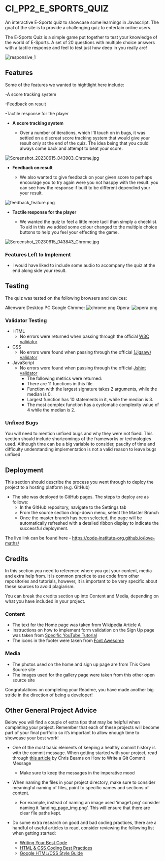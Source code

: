 # CI_PP2_E_SPORTS_QUIZ
An interactive E-Sports quiz to showcase some learnings in Javascript. The goal of the site is to provide a challenging quiz to entertain online users.

The E-Sports Quiz is a simple game put together to test your knowledge of the world of E-Sports. A set of 20 questions with multiple choice answers with a tactile response and feel to test
just how deep in you really are!

![responsive_1](assests/Images/responsive_1.png)

## Features 

Some of the features we wanted to hightlight here include:

-A score tracking system

-Feedback on result

-Tactile response for the player

- __A score tracking system__

  - Over a number of iterations, which I'll touch on in bugs, it was settled on a discreat score tracking system that would give your result only at the end of the quiz. The idea
  being that you could always come back and attempt to beat your score.

![Screenshot_20230615_043903_Chrome.jpg](assests/Images/Screenshot_20230615_043903_Chrome.jpg)

- __Feedback on result__

  - We also wanted to give feedback on your given score to perhaps encourage you to try again were you not hasppy with the result. you can see how the response if built to be different dependind your your result.

![feedback_feature.png](assests/Images/feedback_feature.png)

- __Tactile response for the player__

  - We wanted the quiz to feel a little more tacil than simply a checklist. To aid in this we added some colour changed to the multiple choice buttons to help you feel your effecting the game.

![Screenshot_20230615_043843_Chrome.jpg](assests/Images/Screenshot_20230615_043843_Chrome.jpg)

### Features Left to Implement

- I would have liked to include some audio to accompany the quiz at the end along side your result. 

## Testing 

The quiz was tested on the following browsers and devices:

Alienware Desktop PC
Google Chrome:
![chrome.png](assests/Images/chrome.png)
Opera:
![opera.png](assests/Images/opera.png)


### Validator Testing 

- HTML
    - No errors were returned when passing through the official [W3C validator](https://validator.w3.org/nu/?doc=https%3A%2F%2Fcode-institute-org.github.io%2Flove-maths%2F)
- CSS
    - No errors were found when passing through the official [(Jigsaw) validator](https://jigsaw.w3.org/css-validator/validator?uri=https%3A%2F%2Fvalidator.w3.org%2Fnu%2F%3Fdoc%3Dhttps%253A%252F%252Fcode-institute-org.github.io%252Flove-maths%252F&profile=css3svg&usermedium=all&warning=1&vextwarning=&lang=en)
- JavaScript
    - No errors were found when passing through the official [Jshint validator](https://jshint.com/)
      - The following metrics were returned: 
      - There are 11 functions in this file.
      - Function with the largest signature takes 2 arguments, while the median is 0.
      - Largest function has 10 statements in it, while the median is 3.
      - The most complex function has a cyclomatic complexity value of 4 while the median is 2.

### Unfixed Bugs

You will need to mention unfixed bugs and why they were not fixed. This section should include shortcomings of the frameworks or technologies used. Although time can be a big variable to consider, paucity of time and difficulty understanding implementation is not a valid reason to leave bugs unfixed. 

## Deployment

This section should describe the process you went through to deploy the project to a hosting platform (e.g. GitHub) 

- The site was deployed to GitHub pages. The steps to deploy are as follows: 
  - In the GitHub repository, navigate to the Settings tab 
  - From the source section drop-down menu, select the Master Branch
  - Once the master branch has been selected, the page will be automatically refreshed with a detailed ribbon display to indicate the successful deployment. 

The live link can be found here - https://code-institute-org.github.io/love-maths/


## Credits 

In this section you need to reference where you got your content, media and extra help from. It is common practice to use code from other repositories and tutorials, however, it is important to be very specific about these sources to avoid plagiarism. 

You can break the credits section up into Content and Media, depending on what you have included in your project. 

### Content 

- The text for the Home page was taken from Wikipedia Article A
- Instructions on how to implement form validation on the Sign Up page was taken from [Specific YouTube Tutorial](https://www.youtube.com/)
- The icons in the footer were taken from [Font Awesome](https://fontawesome.com/)

### Media

- The photos used on the home and sign up page are from This Open Source site
- The images used for the gallery page were taken from this other open source site


Congratulations on completing your Readme, you have made another big stride in the direction of being a developer! 

## Other General Project Advice

Below you will find a couple of extra tips that may be helpful when completing your project. Remember that each of these projects will become part of your final portfolio so it’s important to allow enough time to showcase your best work! 

- One of the most basic elements of keeping a healthy commit history is with the commit message. When getting started with your project, read through [this article](https://chris.beams.io/posts/git-commit/) by Chris Beams on How to Write  a Git Commit Message 
  - Make sure to keep the messages in the imperative mood 

- When naming the files in your project directory, make sure to consider meaningful naming of files, point to specific names and sections of content.
  - For example, instead of naming an image used ‘image1.png’ consider naming it ‘landing_page_img.png’. This will ensure that there are clear file paths kept. 

- Do some extra research on good and bad coding practices, there are a handful of useful articles to read, consider reviewing the following list when getting started:
  - [Writing Your Best Code](https://learn.shayhowe.com/html-css/writing-your-best-code/)
  - [HTML & CSS Coding Best Practices](https://medium.com/@inceptiondj.info/html-css-coding-best-practice-fadb9870a00f)
  - [Google HTML/CSS Style Guide](https://google.github.io/styleguide/htmlcssguide.html#General)